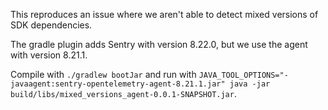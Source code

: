 This reproduces an issue where we aren't able to detect mixed versions of SDK dependencies.

The gradle plugin adds Sentry with version 8.22.0, but we use the agent with version 8.21.1.

Compile with `./gradlew bootJar` and run with `JAVA_TOOL_OPTIONS="-javaagent:sentry-opentelemetry-agent-8.21.1.jar" java -jar build/libs/mixed_versions_agent-0.0.1-SNAPSHOT.jar`.

